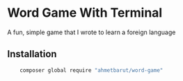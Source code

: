 # Word Game With Terminal

A fun, simple game that I wrote to learn a foreign language

## Installation

```bash
    composer global require "ahmetbarut/word-game"
```

